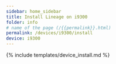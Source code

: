 ```yaml
---
sidebar: home_sidebar
title: Install Lineage on i9300
folder: info
# name of the page (/{{permalink}}.html)
permalink: /devices/i9300/install
device: i9300
---
```

{% include templates/device_install.md %}
